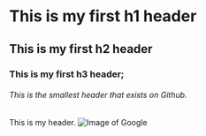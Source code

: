 # This is my first h1 header 
## This is my first h2 header 
### This is my first h3 header; 
###### This is the smallest header that exists on Github. 
This is my header. 
![Image of Google](https://lh5.googleusercontent.com/gVIA9mvrnhcdHriOv5D7IAq1nHZSQP_bDQ48HA5IZ8ULLXzmFgjBIU1tzUowidlM9rizsaoz2drm9kv33xYvUFDW9lAIicHzlGQAMqUDu9gb9yuJvqDUXbGtBmXSznyjMs3ValQA)
